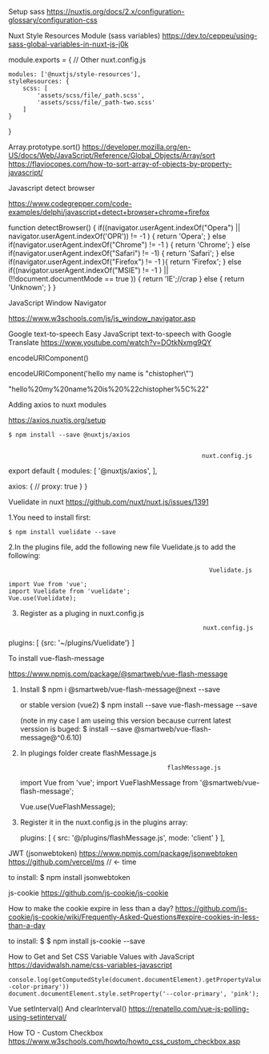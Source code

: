 Setup sass
https://nuxtjs.org/docs/2.x/configuration-glossary/configuration-css


<!-- --------------------------------------------------------------- -->

Nuxt Style Resources Module (sass variables)
https://dev.to/ceppeu/using-sass-global-variables-in-nuxt-js-j0k

module.exports = {
    // Other nuxt.config.js
    
    modules: ['@nuxtjs/style-resources'],
    styleResources: {
        scss: [
            'assets/scss/file/_path.scss',
            'assets/scss/file/_path-two.scss'
        ]
    }
}

<!-- --------------------------------------------------------------- -->

Array.prototype.sort()
https://developer.mozilla.org/en-US/docs/Web/JavaScript/Reference/Global_Objects/Array/sort
https://flaviocopes.com/how-to-sort-array-of-objects-by-property-javascript/


<!-- --------------------------------------------------------------- -->
Javascript detect browser

https://www.codegrepper.com/code-examples/delphi/javascript+detect+browser+chrome+firefox

function detectBrowser() { 
    if((navigator.userAgent.indexOf("Opera") || navigator.userAgent.indexOf('OPR')) != -1 ) {
        return 'Opera';
    } else if(navigator.userAgent.indexOf("Chrome") != -1 ) {
        return 'Chrome';
    } else if(navigator.userAgent.indexOf("Safari") != -1) {
        return 'Safari';
    } else if(navigator.userAgent.indexOf("Firefox") != -1 ){
        return 'Firefox';
    } else if((navigator.userAgent.indexOf("MSIE") != -1 ) || (!!document.documentMode == true )) {
        return 'IE';//crap
    } else {
        return 'Unknown';
    }
} 

<!-- --------------------------------------------------------------- -->
JavaScript Window Navigator

https://www.w3schools.com/js/js_window_navigator.asp



<!-- --------------------------------------------------------------- -->

Google text-to-speech
Easy JavaScript text-to-speech with Google Translate
https://www.youtube.com/watch?v=DOtkNxmg9QY




<!-- --------------------------------------------------------------- -->
encodeURIComponent()

encodeURIComponent('hello my name is "chistopher\\"')

"hello%20my%20name%20is%20%22chistopher%5C%22"

<!-- --------------------------------------------------------------- -->

Adding axios to nuxt modules

https://axios.nuxtjs.org/setup

    $ npm install --save @nuxtjs/axios


                                                          nuxt.config.js
export default {
  modules: [
    '@nuxtjs/axios',
  ],

  axios: {
    // proxy: true
  }
}




<!-- --------------------------------------------------------------- -->

Vuelidate in nuxt
https://github.com/nuxt/nuxt.js/issues/1391

1.You need to install first:

    $ npm install vuelidate --save
    

2.In the plugins file, add the following new file Vuelidate.js to add 
the following:

                                                            Vuelidate.js

    import Vue from 'vue';
    import Vuelidate from 'vuelidate';
    Vue.use(Vuelidate);

3. Register as a pluging in nuxt.config.js

                                                          nuxt.config.js

plugins: [
     {src: '~/plugins/Vuelidate'}
  ]

<!-- --------------------------------------------------------------- -->

To install vue-flash-message 

https://www.npmjs.com/package/@smartweb/vue-flash-message

1. Install
    $ npm i @smartweb/vue-flash-message@next --save

    or stable version (vue2)
    $ npm install --save vue-flash-message --save 

    (note in my case I am useing this version because current
    latest verssion is buged:
    $ install --save @smartweb/vue-flash-message@^0.6.10)

2. In plugings folder create flashMessage.js 

												flashMessage.js
	import Vue from 'vue';
	import VueFlashMessage from '@smartweb/vue-flash-message';
	 
	Vue.use(VueFlashMessage);

3. Register it in the nuxt.config.js in the plugins array:

	  plugins: [
	    { src: '@/plugins/flashMessage.js', mode: 'client' }
	  ],


<!-- --------------------------------------------------------------- -->
JWT  (jsonwebtoken)
https://www.npmjs.com/package/jsonwebtoken 
https://github.com/vercel/ms // <- time

to install:
    $ npm install jsonwebtoken

<!-- --------------------------------------------------------------- -->

js-cookie
https://github.com/js-cookie/js-cookie

How to make the cookie expire in less than a day?
https://github.com/js-cookie/js-cookie/wiki/Frequently-Asked-Questions#expire-cookies-in-less-than-a-day

to install:
    $ $ npm install js-cookie --save

<!-- --------------------------------------------------------------- -->

How to Get and Set CSS Variable Values with JavaScript
https://davidwalsh.name/css-variables-javascript

    console.log(getComputedStyle(document.documentElement).getPropertyValue('--color-primary'))
    document.documentElement.style.setProperty('--color-primary', 'pink');

<!-- --------------------------------------------------------------- -->

Vue setInterval() And  clearInterval()
https://renatello.com/vue-js-polling-using-setinterval/

<!-- --------------------------------------------------------------- -->
How TO - Custom Checkbox
https://www.w3schools.com/howto/howto_css_custom_checkbox.asp